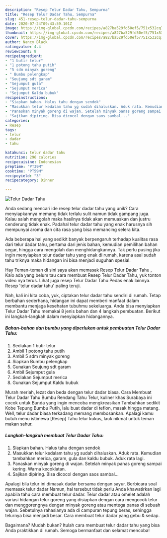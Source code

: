 ```yaml
---
description: "Resep Telur Dadar Tahu, Sempurna"
title: "Resep Telur Dadar Tahu, Sempurna"
slug: 451-resep-telur-dadar-tahu-sempurna
date: 2020-07-24T09:43:59.101Z
image: https://img-global.cpcdn.com/recipes/a827ba529fd50ef5/751x532cq70/telur-dadar-tahu-foto-resep-utama.jpg
thumbnail: https://img-global.cpcdn.com/recipes/a827ba529fd50ef5/751x532cq70/telur-dadar-tahu-foto-resep-utama.jpg
cover: https://img-global.cpcdn.com/recipes/a827ba529fd50ef5/751x532cq70/telur-dadar-tahu-foto-resep-utama.jpg
author: Nancy Black
ratingvalue: 4.4
reviewcount: 8
recipeingredient:
- "1 butir telur"
- "1 potong tahu putih"
- "5 sdm minyak goreng"
- " Bumbu pelengkap"
- "Seujung sdt garam"
- "Sejumput gula"
- "Sejumput merica"
- "Sejumput Kaldu bubuk"
recipeinstructions:
- "Siapkan bahan. Halus tahu dengan sendok"
- "Masukkan telur kedalam tahu yg sudah dihaluskan. Aduk rata. Kemudian tambahkan merica, garam, gula dan kaldu bubuk. Aduk rata lagi."
- "Panaskan minyak goreng di wajan. Setelah minyak panas goreng sampai kering. Warna kecoklatan."
- "Sajikan dipiring. Bisa dicocol dengan saos sambal..."
categories:
- Resep
tags:
- telur
- dadar
- tahu

katakunci: telur dadar tahu 
nutrition: 296 calories
recipecuisine: Indonesian
preptime: "PT39M"
cooktime: "PT59M"
recipeyield: "3"
recipecategory: Dinner

---
```



![Telur Dadar Tahu](https://img-global.cpcdn.com/recipes/a827ba529fd50ef5/751x532cq70/telur-dadar-tahu-foto-resep-utama.jpg)

Anda sedang mencari ide resep telur dadar tahu yang unik? Cara menyiapkannya memang tidak terlalu sulit namun tidak gampang juga. Kalau salah mengolah maka hasilnya tidak akan memuaskan dan justru cenderung tidak enak. Padahal telur dadar tahu yang enak harusnya sih mempunyai aroma dan cita rasa yang bisa memancing selera kita.

Ada beberapa hal yang sedikit banyak berpengaruh terhadap kualitas rasa dari telur dadar tahu, pertama dari jenis bahan, kemudian pemilihan bahan segar, hingga cara mengolah dan menghidangkannya. Tak perlu pusing jika ingin menyiapkan telur dadar tahu yang enak di rumah, karena asal sudah tahu triknya maka hidangan ini bisa menjadi suguhan spesial.

Hay Teman-teman di sini saya akan memasak Resep Telur Dadar Tahu , Kalo ada yang belum tau cara membuat Resep Telur Dadar Tahu, yuk tonton video nya terus. Lihat juga resep Telur Dadar Tahu Pedas enak lainnya. Resep &#39;telur dadar tahu&#39; paling teruji.


Nah, kali ini kita coba, yuk, ciptakan telur dadar tahu sendiri di rumah. Tetap berbahan sederhana, hidangan ini dapat memberi manfaat dalam membantu menjaga kesehatan tubuhmu sekeluarga. Anda bisa menyiapkan Telur Dadar Tahu memakai 8 jenis bahan dan 4 langkah pembuatan. Berikut ini langkah-langkah dalam menyiapkan hidangannya.

<!--inarticleads1-->

##### Bahan-bahan dan bumbu yang diperlukan untuk pembuatan Telur Dadar Tahu:

1. Sediakan 1 butir telur
1. Ambil 1 potong tahu putih
1. Ambil 5 sdm minyak goreng
1. Siapkan  Bumbu pelengkap
1. Gunakan Seujung sdt garam
1. Ambil Sejumput gula
1. Sediakan Sejumput merica
1. Gunakan Sejumput Kaldu bubuk


Murah meriah, lezat dan beda dengan telur dadar biasa. Cara Membuat Telur Dadar Tahu Bumbu Rendang Tahu Telur, kuliner khas Surabaya ini cocok untuk Bunda yang ingin mencoba mengkreasikan Tambahkan sedikit Kobe Tepung Bumbu Putih, lalu buat dadar di teflon, masak hingga matang. Well, telur dadar biasa terkadang memang membosankan. Apalagi kamu butuh menu istimewa [Resep] Tahu telur kukus, lauk nikmat untuk teman makan sahur. 

<!--inarticleads2-->

##### Langkah-langkah membuat Telur Dadar Tahu:

1. Siapkan bahan. Halus tahu dengan sendok
1. Masukkan telur kedalam tahu yg sudah dihaluskan. Aduk rata. Kemudian tambahkan merica, garam, gula dan kaldu bubuk. Aduk rata lagi.
1. Panaskan minyak goreng di wajan. Setelah minyak panas goreng sampai kering. Warna kecoklatan.
1. Sajikan dipiring. Bisa dicocol dengan saos sambal...


Apalagi bila telur ini dimasak dadar bersama dengan sayur. Berbicara soal memasak telur dadar Namun, hal tersebut tidak perlu Anda khawatirkan lagi apabila tahu cara membuat telur dadar. Telur dadar atau omelet adalah variasi hidangan telur goreng yang disiapkan dengan cara mengocok telur dan menggorengnya dengan minyak goreng atau mentega panas di sebuah wajan. Sebetulnya rahasianya ada di campuran tepung beras, sehingga telurnya bisa menjadi besar. Cara membuat telur dadar yang gebu &amp; sedap. 

Bagaimana? Mudah bukan? Itulah cara membuat telur dadar tahu yang bisa Anda praktikkan di rumah. Semoga bermanfaat dan selamat mencoba!
